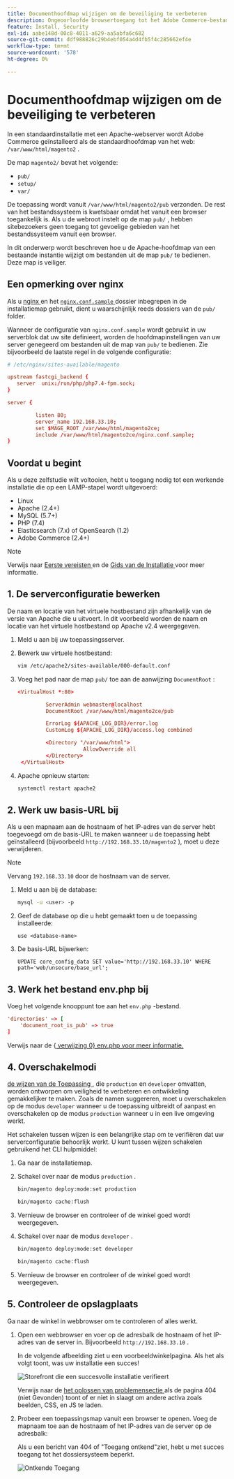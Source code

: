 ```yaml
---
title: Documenthoofdmap wijzigen om de beveiliging te verbeteren
description: Ongeoorloofde browsertoegang tot het Adobe Commerce-bestandssysteem op locatie voorkomen.
feature: Install, Security
exl-id: aabe148d-00c8-4011-a629-aa5abfa6c682
source-git-commit: ddf988826c29b4ebf054a4d4fb5f4c285662ef4e
workflow-type: tm+mt
source-wordcount: '578'
ht-degree: 0%

---
```


# Documenthoofdmap wijzigen om de beveiliging te verbeteren

In een standaardinstallatie met een Apache-webserver wordt Adobe Commerce geïnstalleerd als de standaardhoofdmap van het web: `/var/www/html/magento2` .

De map `magento2/` bevat het volgende:

- `pub/`
- `setup/`
- `var/`

De toepassing wordt vanuit `/var/www/html/magento2/pub` verzonden. De rest van het bestandssysteem is kwetsbaar omdat het vanuit een browser toegankelijk is.
Als u de webroot instelt op de map `pub/` , hebben sitebezoekers geen toegang tot gevoelige gebieden van het bestandssysteem vanuit een browser.

In dit onderwerp wordt beschreven hoe u de Apache-hoofdmap van een bestaande instantie wijzigt om bestanden uit de map `pub/` te bedienen. Deze map is veiliger.

## Een opmerking over nginx

Als u [ nginx ](../prerequisites/web-server/nginx.md) en het [`nginx.conf.sample` ](https://github.com/magento/magento2/blob/2.4/nginx.conf.sample) dossier inbegrepen in de installatiemap gebruikt, dient u waarschijnlijk reeds dossiers van de `pub/` folder.

Wanneer de configuratie van `nginx.conf.sample` wordt gebruikt in uw serverblok dat uw site definieert, worden de hoofdmapinstellingen van uw server genegeerd om bestanden uit de map van `pub/` te bedienen. Zie bijvoorbeeld de laatste regel in de volgende configuratie:

```conf
# /etc/nginx/sites-available/magento

upstream fastcgi_backend {
   server  unix:/run/php/php7.4-fpm.sock;
}

server {

         listen 80;
         server_name 192.168.33.10;
         set $MAGE_ROOT /var/www/html/magento2ce;
         include /var/www/html/magento2ce/nginx.conf.sample;
}
```

## Voordat u begint

Als u deze zelfstudie wilt voltooien, hebt u toegang nodig tot een werkende installatie die op een LAMP-stapel wordt uitgevoerd:

- Linux
- Apache (2.4+)
- MySQL (5.7+)
- PHP (7.4)
- Elasticsearch (7.x) of OpenSearch (1.2)
- Adobe Commerce (2.4+)

>[!NOTE]
>
>Verwijs naar [ Eerste vereisten ](../prerequisites/overview.md) en de [ Gids van de Installatie ](../overview.md) voor meer informatie.

## &#x200B;1. De serverconfiguratie bewerken

De naam en locatie van het virtuele hostbestand zijn afhankelijk van de versie van Apache die u uitvoert. In dit voorbeeld worden de naam en locatie van het virtuele hostbestand op Apache v2.4 weergegeven.

1. Meld u aan bij uw toepassingsserver.
1. Bewerk uw virtuele hostbestand:

   ```bash
   vim /etc/apache2/sites-available/000-default.conf
   ```

1. Voeg het pad naar de map `pub/` toe aan de aanwijzing `DocumentRoot` :

   ```conf
   <VirtualHost *:80>
   
            ServerAdmin webmaster@localhost
            DocumentRoot /var/www/html/magento2ce/pub
   
            ErrorLog ${APACHE_LOG_DIR}/error.log
            CustomLog ${APACHE_LOG_DIR}/access.log combined
   
            <Directory "/var/www/html">
                        AllowOverride all
            </Directory>
    </VirtualHost>
   ```

1. Apache opnieuw starten:

   ```bash
   systemctl restart apache2
   ```

## &#x200B;2. Werk uw basis-URL bij

Als u een mapnaam aan de hostnaam of het IP-adres van de server hebt toegevoegd om de basis-URL te maken wanneer u de toepassing hebt geïnstalleerd (bijvoorbeeld `http://192.168.33.10/magento2` ), moet u deze verwijderen.

>[!NOTE]
>
>Vervang `192.168.33.10` door de hostnaam van de server.

1. Meld u aan bij de database:

   ```bash
   mysql -u <user> -p
   ```

1. Geef de database op die u hebt gemaakt toen u de toepassing installeerde:

   ```shell
   use <database-name>
   ```

1. De basis-URL bijwerken:

   ```shell
   UPDATE core_config_data SET value='http://192.168.33.10' WHERE path='web/unsecure/base_url';
   ```

## &#x200B;3. Werk het bestand env.php bij

Voeg het volgende knooppunt toe aan het `env.php` -bestand.

```conf
'directories' => [
    'document_root_is_pub' => true
]
```

Verwijs naar de {[ verwijzing 0} env.php voor meer informatie.](../../configuration/reference/config-reference-envphp.md)

## &#x200B;4. Overschakelmodi

[ de wijzen van de Toepassing ](../../configuration/bootstrap/application-modes.md), die `production` en `developer` omvatten, worden ontworpen om veiligheid te verbeteren en ontwikkeling gemakkelijker te maken. Zoals de namen suggereren, moet u overschakelen op de modus `developer` wanneer u de toepassing uitbreidt of aanpast en overschakelen op de modus `production` wanneer u in een live omgeving werkt.

Het schakelen tussen wijzen is een belangrijke stap om te verifiëren dat uw serverconfiguratie behoorlijk werkt. U kunt tussen wijzen schakelen gebruikend het CLI hulpmiddel:

1. Ga naar de installatiemap.
1. Schakel over naar de modus `production` .

   ```bash
   bin/magento deploy:mode:set production
   ```

   ```bash
   bin/magento cache:flush
   ```

1. Vernieuw de browser en controleer of de winkel goed wordt weergegeven.
1. Schakel over naar de modus `developer` .

   ```bash
   bin/magento deploy:mode:set developer
   ```

   ```bash
   bin/magento cache:flush
   ```

1. Vernieuw de browser en controleer of de winkel goed wordt weergegeven.

## &#x200B;5. Controleer de opslagplaats

Ga naar de winkel in webbrowser om te controleren of alles werkt.

1. Open een webbrowser en voer op de adresbalk de hostnaam of het IP-adres van de server in. Bijvoorbeeld `http://192.168.33.10` .

   In de volgende afbeelding ziet u een voorbeeldwinkelpagina. Als het als volgt toont, was uw installatie een succes!

   ![ Storefront die een succesvolle installatie ](../../assets/installation/install-success_store.png) verifieert

   Verwijs naar de [ het oplossen van problemensectie ](https://support.magento.com/hc/en-us/articles/360032994352) als de pagina 404 (niet Gevonden) toont of er niet in slaagt om andere activa zoals beelden, CSS, en JS te laden.

1. Probeer een toepassingsmap vanuit een browser te openen. Voeg de mapnaam toe aan de hostnaam of het IP-adres van de server op de adresbalk:

   Als u een bericht van 404 of &quot;Toegang ontkend&quot;ziet, hebt u met succes toegang tot het dossiersysteem beperkt.

   ![ Ontkende Toegang ](../../assets/installation/access-denied.png)
